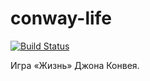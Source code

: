 # conway-life

[![Build Status](https://travis-ci.org/cmc-haskell-2015/conway-life.svg?branch=master)](https://travis-ci.org/cmc-haskell-2015/conway-life)

Игра «Жизнь» Джона Конвея.
